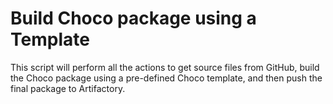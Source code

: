 # Build Choco package using a Template


This script will perform all the actions to get source files from GitHub, build the Choco package using a pre-defined Choco template, and then push the final package to Artifactory.


